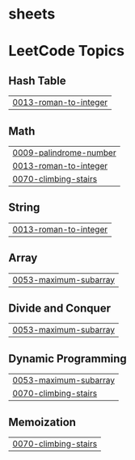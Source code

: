 # sheets
<!---LeetCode Topics Start-->
# LeetCode Topics
## Hash Table
|  |
| ------- |
| [0013-roman-to-integer](https://github.com/shrouk110/sheets/tree/master/0013-roman-to-integer) |
## Math
|  |
| ------- |
| [0009-palindrome-number](https://github.com/shrouk110/sheets/tree/master/0009-palindrome-number) |
| [0013-roman-to-integer](https://github.com/shrouk110/sheets/tree/master/0013-roman-to-integer) |
| [0070-climbing-stairs](https://github.com/shrouk110/sheets/tree/master/0070-climbing-stairs) |
## String
|  |
| ------- |
| [0013-roman-to-integer](https://github.com/shrouk110/sheets/tree/master/0013-roman-to-integer) |
## Array
|  |
| ------- |
| [0053-maximum-subarray](https://github.com/shrouk110/sheets/tree/master/0053-maximum-subarray) |
## Divide and Conquer
|  |
| ------- |
| [0053-maximum-subarray](https://github.com/shrouk110/sheets/tree/master/0053-maximum-subarray) |
## Dynamic Programming
|  |
| ------- |
| [0053-maximum-subarray](https://github.com/shrouk110/sheets/tree/master/0053-maximum-subarray) |
| [0070-climbing-stairs](https://github.com/shrouk110/sheets/tree/master/0070-climbing-stairs) |
## Memoization
|  |
| ------- |
| [0070-climbing-stairs](https://github.com/shrouk110/sheets/tree/master/0070-climbing-stairs) |
<!---LeetCode Topics End-->